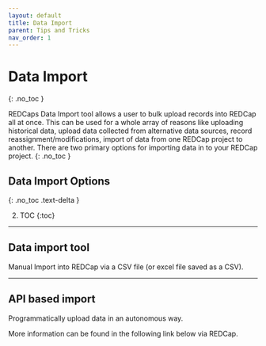 ```yaml
---
layout: default
title: Data Import 
parent: Tips and Tricks
nav_order: 1
---
```


# Data Import
{: .no_toc }

REDCaps Data Import tool allows a user to bulk upload records into REDCap all at once. This can be used for a whole array of reasons like uploading historical data, upload data collected from alternative data sources, record reassignment/modifications, import of data from one REDCap project to another.
There are two primary options for importing data in to your REDCap project.
{: .no_toc }

## Data Import Options
{: .no_toc .text-delta }

2. TOC
{:toc}

---

## Data import tool 

Manual Import into REDCap via a CSV file (or excel file saved as a CSV).

---

## API based import

Programmatically upload data in an autonomous way.


More information can be found in the following link below via REDCap.

